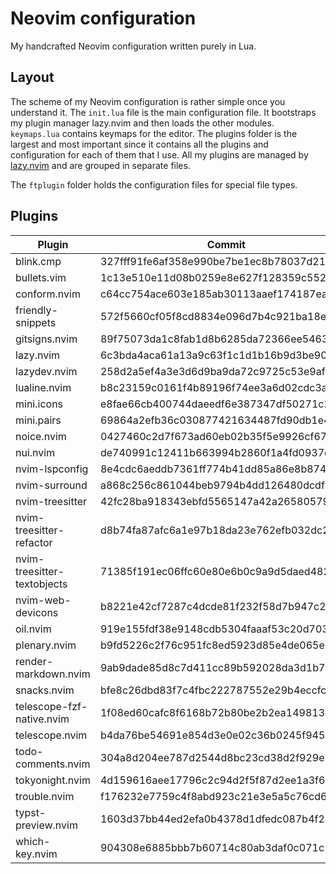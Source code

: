 # Neovim configuration

My handcrafted Neovim configuration written purely in Lua.

## Layout

The scheme of my Neovim configuration is rather simple once you understand it.
The `init.lua` file is the main configuration file. It bootstraps my plugin
manager lazy.nvim and then loads the other modules. `keymaps.lua` contains
keymaps for the editor. The plugins folder is the largest and most important
since it contains all the plugins and configuration for each of them that I use.
All my plugins are managed by [lazy.nvim](https://github.com/folke/lazy.nvim)
and are grouped in separate files.

The `ftplugin` folder holds the configuration files for special file types.

## Plugins

<!--plugin start-->

| Plugin                      | Commit                                   |
| --------------------------- | ---------------------------------------- |
| blink.cmp                   | 327fff91fe6af358e990be7be1ec8b78037d2138 |
| bullets.vim                 | 1c13e510e11d08b0259e8e627f128359c5521962 |
| conform.nvim                | c64cc754ace603e185ab30113aaef174187eacf8 |
| friendly-snippets           | 572f5660cf05f8cd8834e096d7b4c921ba18e175 |
| gitsigns.nvim               | 89f75073da1c8fab1d8b6285da72366ee54633ba |
| lazy.nvim                   | 6c3bda4aca61a13a9c63f1c1d1b16b9d3be90d7a |
| lazydev.nvim                | 258d2a5ef4a3e3d6d9ba9da72c9725c53e9afcbd |
| lualine.nvim                | b8c23159c0161f4b89196f74ee3a6d02cdc3a955 |
| mini.icons                  | e8fae66cb400744daeedf6e387347df50271c252 |
| mini.pairs                  | 69864a2efb36c030877421634487fd90db1e4298 |
| noice.nvim                  | 0427460c2d7f673ad60eb02b35f5e9926cf67c59 |
| nui.nvim                    | de740991c12411b663994b2860f1a4fd0937c130 |
| nvim-lspconfig              | 8e4cdc6aeddb7361ff774b41dd85a86e8b87404f |
| nvim-surround               | a868c256c861044beb9794b4dd126480dcdfbdad |
| nvim-treesitter             | 42fc28ba918343ebfd5565147a42a26580579482 |
| nvim-treesitter-refactor    | d8b74fa87afc6a1e97b18da23e762efb032dc270 |
| nvim-treesitter-textobjects | 71385f191ec06ffc60e80e6b0c9a9d5daed4824c |
| nvim-web-devicons           | b8221e42cf7287c4dcde81f232f58d7b947c210d |
| oil.nvim                    | 919e155fdf38e9148cdb5304faaaf53c20d703ea |
| plenary.nvim                | b9fd5226c2f76c951fc8ed5923d85e4de065e509 |
| render-markdown.nvim        | 9ab9dade85d8c7d411cc89b592028da3d1b7955a |
| snacks.nvim                 | bfe8c26dbd83f7c4fbc222787552e29b4eccfcc0 |
| telescope-fzf-native.nvim   | 1f08ed60cafc8f6168b72b80be2b2ea149813e55 |
| telescope.nvim              | b4da76be54691e854d3e0e02c36b0245f945c2c7 |
| todo-comments.nvim          | 304a8d204ee787d2544d8bc23cd38d2f929e7cc5 |
| tokyonight.nvim             | 4d159616aee17796c2c94d2f5f87d2ee1a3f67c7 |
| trouble.nvim                | f176232e7759c4f8abd923c21e3e5a5c76cd6837 |
| typst-preview.nvim          | 1603d37bb44ed2efa0b4378d1dfedc087b4f2141 |
| which-key.nvim              | 904308e6885bbb7b60714c80ab3daf0c071c1492 |

<!--plugin end-->
